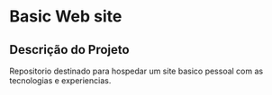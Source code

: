 # Basic Web site

## Descrição do Projeto
Repositorio destinado para hospedar um site basico pessoal com as tecnologias e experiencias.
